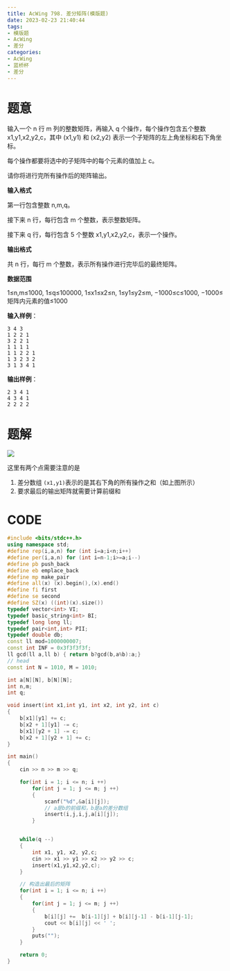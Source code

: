```yaml
---
title: AcWing 798. 差分矩阵(模版题)
date: 2023-02-23 21:40:44
tags:
- 模版题
- AcWing
- 差分
categories:
- AcWing
- 蓝桥杯
- 差分
---
```


# 题意

输入一个 n 行 m 列的整数矩阵，再输入 q 个操作，每个操作包含五个整数 x1,y1,x2,y2,c，其中 (x1,y1) 和 (x2,y2) 表示一个子矩阵的左上角坐标和右下角坐标。

每个操作都要将选中的子矩阵中的每个元素的值加上 c。

请你将进行完所有操作后的矩阵输出。

**输入格式**

第一行包含整数 n,m,q。

接下来 n 行，每行包含 m 个整数，表示整数矩阵。

接下来 q 行，每行包含 5 个整数 x1,y1,x2,y2,c，表示一个操作。

**输出格式**

共 n 行，每行 m 个整数，表示所有操作进行完毕后的最终矩阵。

**数据范围**

1≤n,m≤1000,
1≤q≤100000,
1≤x1≤x2≤n,
1≤y1≤y2≤m,
−1000≤c≤1000,
−1000≤矩阵内元素的值≤1000

**输入样例**：

```
3 4 3
1 2 2 1
3 2 2 1
1 1 1 1
1 1 2 2 1
1 3 2 3 2
3 1 3 4 1
```

**输出样例**：

```
2 3 4 1
4 3 4 1
2 2 2 2
```

# 题解

![](https://124newblog-1309411887.cos.ap-nanjing.myqcloud.com/images/202302232210823.jpeg)

这里有两个点需要注意的是

1. 差分数组 `(x1,y1)`表示的是其右下角的所有操作之和（如上图所示）
2. 要求最后的输出矩阵就需要计算前缀和

# CODE

```c++
#include <bits/stdc++.h>
using namespace std;
#define rep(i,a,n) for (int i=a;i<n;i++)
#define per(i,a,n) for (int i=n-1;i>=a;i--)
#define pb push_back
#define eb emplace_back
#define mp make_pair
#define all(x) (x).begin(),(x).end()
#define fi first
#define se second
#define SZ(x) ((int)(x).size())
typedef vector<int> VI;
typedef basic_string<int> BI;
typedef long long ll;
typedef pair<int,int> PII;
typedef double db;
const ll mod=1000000007;
const int INF = 0x3f3f3f3f;
ll gcd(ll a,ll b) { return b?gcd(b,a%b):a;}
// head
const int N = 1010, M = 1010;

int a[N][N], b[N][N];
int n,m;
int q;

void insert(int x1,int y1, int x2, int y2, int c)
{
    b[x1][y1] += c;
    b[x2 + 1][y1] -= c;
    b[x1][y2 + 1] -= c;
    b[x2 + 1][y2 + 1] += c;
}

int main()
{
    cin >> n >> m >> q;

    for(int i = 1; i <= n; i ++)
        for(int j = 1; j <= m; j ++)
        {
            scanf("%d",&a[i][j]);
            // a是b的前缀和，b是a的差分数组
            insert(i,j,i,j,a[i][j]);
        }


    while(q --)
    {
        int x1, y1, x2, y2,c;
        cin >> x1 >> y1 >> x2 >> y2 >> c;
        insert(x1,y1,x2,y2,c);
    }

    // 构造出最后的矩阵
    for(int i = 1; i <= n; i ++)
    {    
        for(int j = 1; j <= m; j ++)
        {
            b[i][j] +=  b[i-1][j] + b[i][j-1] - b[i-1][j-1];
            cout << b[i][j] << ' ';
        }
        puts("");
    }

    return 0;
}
```

